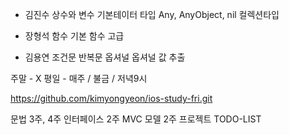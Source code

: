 - 김진수
  상수와 변수
  기본테이터 타입
  Any, AnyObject, nil
  컬렉션타입

- 장형석
  함수 기본
  함수 고급

- 김용연
  조건문
  반복문
  옵셔널
  옵셔널 값 추출

주말 - X
평일 - 매주 / 불금 / 저녁9시

https://github.com/kimyongyeon/ios-study-fri.git

문법 3주, 4주
인터페이스 2주
MVC 모델 2주
프로젝트 TODO-LIST
